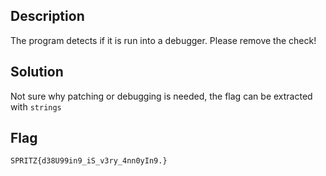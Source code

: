 ## Description
The program detects if it is run into a debugger. Please remove the check!
## Solution
Not sure why patching or debugging is needed, the flag can be extracted with `strings`
## Flag
`SPRITZ{d38U99in9_iS_v3ry_4nn0yIn9.}`
